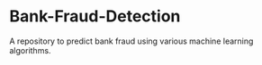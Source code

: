 # Bank-Fraud-Detection
A repository to predict bank fraud using various machine learning algorithms.